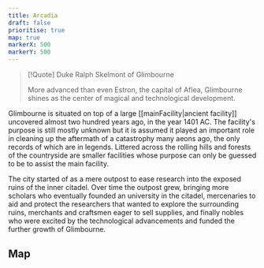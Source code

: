 ```yaml
---
title: Arcadia
draft: false
prioritise: true
map: true
markerX: 500
markerY: 500
---
```


> [!Quote] Duke Ralph Skelmont of Glimbourne
>
> More advanced than even Estron, the capital of Aflea, Glimbourne shines as the center of magical and technological development.

Glimbourne is situated on top of a large [[mainFacility|ancient facility]] uncovered almost two hundred years ago, in the year 1401 AC. The facility's purpose is still mostly unknown but it is assumed it played an important role in cleaning up the aftermath of a catastrophy many aeons ago, the only records of which are in legends. Littered across the rolling hills and forests of the countryside are smaller facilities whose purpose can only be guessed to be to assist the main facility.

The city started of as a mere outpost to ease research into the exposed ruins of the inner citadel. Over time the outpost grew, bringing more scholars who eventually founded an university in the citadel, mercenaries to aid and protect the researchers that wanted to explore the surrounding ruins, merchants and craftsmen eager to sell supplies, and finally nobles who were excited by the technological advancements and funded the further growth of Glimbourne.

## Map
